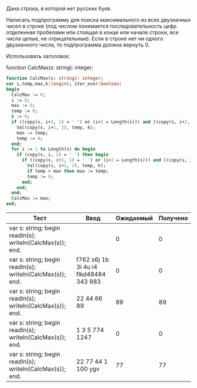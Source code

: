Дана строка, в которой нет русских букв.

Написать подпрограмму для поиска максимального из всех двузначных чисел в строке (под числом понимается
последовательность цифр отделенная пробелами или стоящая в конце или начале строки, все числа целые, не отрицательные).
Если в строке нет ни одного двузначного числа, то подпрограмма должна вернуть 0.

Использовать заголовок:

function CalcMax(s: string): integer;

```pascal
function CalcMax(s: string): integer;
var i,temp,max,k:longint; iter_over:boolean;
begin
  CalcMax := 0;
  i := 0;
  max := 0;
  temp := 0;
  k := 0;
  if ((copy(s, i+3, 1) = ' ') or (i+2 = Length(s))) and ((copy(s, i+2, 1) <> ' ')) and ((copy(s, i+1, 1) <> ' ')) then begin
    Val(copy(s, i+1, 2), temp, k);
    max := temp;
    temp := 0;
  end;
  for i := 1 to Length(s) do begin
    if (copy(s, i, 1) = ' ') then begin
      if ((copy(s, i+3, 1) = ' ') or (i+2 = Length(s))) and ((copy(s, i+2, 1) <> ' ')) and ((copy(s, i+1, 1) <> ' ')) then begin
        Val(copy(s, i+1, 2), temp, k);
        if temp > max then max := temp;
        temp := 0;
      end;
    end;
  end;
  CalcMax := max;
end;
```

| Тест                                                      | Ввод                                   | Ожидаемый | Получено |
|-----------------------------------------------------------|----------------------------------------|-----------|----------|
| var s: string; begin readln(s); writeln(CalcMax(s)); end. |                                        | 0         | 0        |
| var s: string; begin readln(s); writeln(CalcMax(s)); end. | f762 s6j 1b 3i 4u i4 flkd48484 343 983 | 0         | 0        |
| var s: string; begin readln(s); writeln(CalcMax(s)); end. | 22 44 66 89                            | 89        | 89       |
| var s: string; begin readln(s); writeln(CalcMax(s)); end. | 1 3 5 774 1247                         | 0         | 0        |
| var s: string; begin readln(s); writeln(CalcMax(s)); end. | 22 77 44 1 100 ygv                     | 77        | 77       |
